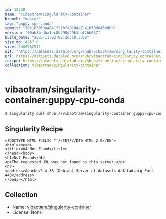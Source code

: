 ```yaml
---
id: 12230
name: "vibaotram/singularity-container"
branch: "master"
tag: "guppy-cpu-conda"
commit: "3de103059a4841f21bfa01d4a7c41030d846edbb"
version: "60ab3badba1ec8b498d29b1aaf2bb037"
build_date: "2020-11-02T08:26:10.333Z"
size_mb: 4557.0
size: 2480762911
sif: "https://datasets.datalad.org/shub/vibaotram/singularity-container/guppy-cpu-conda/2020-11-02-3de10305-60ab3bad/60ab3badba1ec8b498d29b1aaf2bb037.sif"
url: https://datasets.datalad.org/shub/vibaotram/singularity-container/guppy-cpu-conda/2020-11-02-3de10305-60ab3bad/
recipe: https://datasets.datalad.org/shub/vibaotram/singularity-container/guppy-cpu-conda/2020-11-02-3de10305-60ab3bad/Singularity
collection: vibaotram/singularity-container
---
```


# vibaotram/singularity-container:guppy-cpu-conda

```bash
$ singularity pull shub://vibaotram/singularity-container:guppy-cpu-conda
```

## Singularity Recipe

```singularity
<!DOCTYPE HTML PUBLIC "-//IETF//DTD HTML 2.0//EN">
<html><head>
<title>404 Not Found</title>
</head><body>
<h1>Not Found</h1>
<p>The requested URL was not found on this server.</p>
<hr>
<address>Apache/2.4.38 (Debian) Server at datasets.datalad.org Port 443</address>
</body></html>
```

## Collection

 - Name: [vibaotram/singularity-container](https://github.com/vibaotram/singularity-container)
 - License: None


